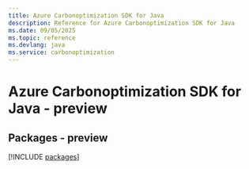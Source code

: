 ```yaml
---
title: Azure Carbonoptimization SDK for Java
description: Reference for Azure Carbonoptimization SDK for Java
ms.date: 09/05/2025
ms.topic: reference
ms.devlang: java
ms.service: carbonoptimization
---
```

# Azure Carbonoptimization SDK for Java - preview
## Packages - preview
[!INCLUDE [packages](carbonoptimization-index.md)]